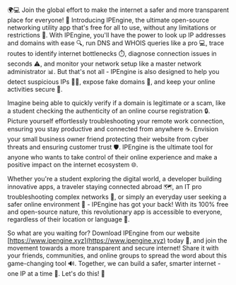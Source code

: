 🌍💻 Join the global effort to make the internet a safer and more transparent place for everyone! 📡 Introducing IPEngine, the ultimate open-source networking utility app that's free for all to use, without any limitations or restrictions 🚀. With IPEngine, you'll have the power to look up IP addresses and domains with ease 🔍, run DNS and WHOIS queries like a pro 💻, trace routes to identify internet bottlenecks ⏱️, diagnose connection issues in seconds ⚠️, and monitor your network setup like a master network administrator 📊. But that's not all - IPEngine is also designed to help you detect suspicious IPs 👮‍♀️, expose fake domains 🚫, and keep your online activities secure 💪.

Imagine being able to quickly verify if a domain is legitimate or a scam, like a student checking the authenticity of an online course registration 🔒. Picture yourself effortlessly troubleshooting your remote work connection, ensuring you stay productive and connected from anywhere ☕️. Envision your small business owner friend protecting their website from cyber threats and ensuring customer trust 🛡️. IPEngine is the ultimate tool for anyone who wants to take control of their online experience and make a positive impact on the internet ecosystem 🌐.

Whether you're a student exploring the digital world, a developer building innovative apps, a traveler staying connected abroad 🗺️, an IT pro troubleshooting complex networks 🔧, or simply an everyday user seeking a safer online environment 👥 - IPEngine has got your back! With its 100% free and open-source nature, this revolutionary app is accessible to everyone, regardless of their location or language 💬.

So what are you waiting for? Download IPEngine from our website [https://www.ipengine.xyz](https://www.ipengine.xyz) today 📲, and join the movement towards a more transparent and secure internet! Share it with your friends, communities, and online groups to spread the word about this game-changing tool 🔊. Together, we can build a safer, smarter internet - one IP at a time 💪. Let's do this! 🚀